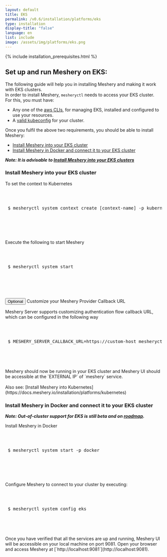 ```yaml
---
layout: default
title: EKS
permalink: /v0.6/installation/platforms/eks
type: installation
display-title: "false"
language: en
list: include
image: /assets/img/platforms/eks.png
---
```


{% include installation_prerequisites.html %}

## Set up and run Meshery on EKS:

The following guide will help you in installing Meshery and making it work with EKS clusters.<br/>
In order to install Meshery, `mesheryctl` needs to access your EKS cluster. For this, you must have:

- Any one of the [aws CLIs](https://docs.aws.amazon.com/eks/latest/userguide/getting-started.html), for managing EKS, installed and configured to use your resources.
- A [valid kubeconfig](https://docs.aws.amazon.com/eks/latest/userguide/create-kubeconfig.html) for your cluster.

Once you fulfil the above two requirements, you should be able to install Meshery:

- [Install Meshery into your EKS cluster](#install-meshery-into-your-eks-cluster)
- [Install Meshery in Docker and connect it to your EKS cluster](#install-meshery-in-docker-and-connect-it-to-your-eks-cluster)

**_Note: It is advisable to [Install Meshery into your EKS clusters](#install-meshery-into-your-eks-cluster)_**

### Install Meshery into your EKS cluster

To set the context to Kubernetes

 <pre class="codeblock-pre"><div class="codeblock">
 <div class="clipboardjs">
 $ mesheryctl system context create [context-name] -p kubernetes -s
 </div></div>
 </pre>
 <br>

Execute the following to start Meshery

 <pre class="codeblock-pre"><div class="codeblock">
 <div class="clipboardjs">
 $ mesheryctl system start 
 </div></div>
 </pre>
 <br>

<button class="toggle-button" onclick="HideToggleFunction()">Optional</button> Customize your Meshery Provider Callback URL

<div id="hiddendiv">
Meshery Server supports customizing authentication flow callback URL, which can be configured in the following way
 <pre class="codeblock-pre"><div class="codeblock">
 <div class="clipboardjs">
 $ MESHERY_SERVER_CALLBACK_URL=https://custom-host mesheryctl system start
 </div></div>
 </pre>
 <br>
Meshery should now be running in your EKS cluster and Meshery UI should be accessible at the `EXTERNAL IP` of `meshery` service.
<br/>
</div>
<br/>
Also see: [Install Meshery into Kubernetes](https://docs.meshery.io/installation/platforms/kubernetes)

### Install Meshery in Docker and connect it to your EKS cluster

**_Note: Out-of-cluster support for EKS is still beta and on [roadmap](https://github.com/meshery/meshery/blob/master/ROADMAP.md)._**

Install Meshery in Docker

 <pre class="codeblock-pre"><div class="codeblock">
 <div class="clipboardjs">
 $ mesheryctl system start -p docker 
 </div></div>
 </pre>
 <br>

Configure Meshery to connect to your cluster by executing:

 <pre class="codeblock-pre"><div class="codeblock">
 <div class="clipboardjs">
 $ mesheryctl system config eks
 </div></div>
 </pre>
 <br>
Once you have verified that all the services are up and running, Meshery UI will be accessible on your local machine on port 9081. Open your browser and access Meshery at [`http://localhost:9081`](http://localhost:9081).
